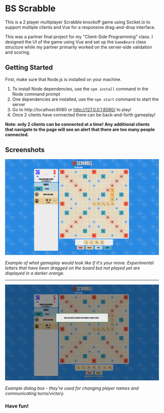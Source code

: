 
# BS Scrabble

This is a 2 player multiplayer Scrabble knockoff game using Socket.io to support multiple clients and Vue 
for a responsive drag-and-drop interface.

This was a partner final project for my "Client-Side Programming" class. I designed the UI of the game using Vue and set 
up the `GameBoard` class structure while my partner primarily worked on the server-side validation and scoring.

## Getting Started

First, make sure that Node.js is installed on your machine.

1. To install Node dependencies, use the `npm install` command in the Node command prompt
2. One dependencies are installed, use the `npm start` command to start the server
3. Go to http://localhost:8080 or http://127.0.0.1:8080/ to play!
4. Once 2 clients have connected there can be back-and-forth gameplay!

**Note: only 2 clients can be connected at a time! Any additional clients that navigate to the page will see an alert that there are too many people connected.**

## Screenshots

![Making a Move Screenshot](https://github.com/ben-basten/bs-scrabble/blob/main/screenshots/making-move.png?raw=true)

_Example of what gameplay would look like if it's your move. Experimental letters that have been dragged on the board but not played yet are displayed in a darker orange._

---

![Dialog Box Screenshot](https://github.com/ben-basten/bs-scrabble/blob/main/screenshots/dialog.png?raw=true)

_Example dialog box - they're used for changing player names and communicating turns/victory._

### Have fun!